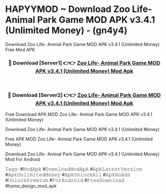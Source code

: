 # HAPYYMOD ~ Download Zoo Life- Animal Park Game MOD APK v3.4.1 (Unlimited Money) - (gn4y4)
Download Zoo Life- Animal Park Game MOD APK v3.4.1 (Unlimited Money) Free Mod APK

<div align="center">
<h3>🔴 Download [Server1] 👉👉 <a href="https://apk-comot.site?title=Zoo_Life-_Animal_Park_Game_MOD_APK_v3.4.1_(Unlimited_Money)">Zoo Life- Animal Park Game MOD APK v3.4.1 (Unlimited Money) Mod Apk</a></h3><br>

<h3>🔴 Download [Server2] 👉👉 <a href="https://apk-comot.site?title=Zoo_Life-_Animal_Park_Game_MOD_APK_v3.4.1_(Unlimited_Money)">Zoo Life- Animal Park Game MOD APK v3.4.1 (Unlimited Money) Mod Apk</a></h3>
</div>


Free Download APK MOD Zoo Life- Animal Park Game MOD APK v3.4.1 (Unlimited Money)

Download Zoo Life- Animal Park Game MOD APK v3.4.1 (Unlimited Money) 

Free APK MOD Zoo Life- Animal Park Game MOD APK v3.4.1 (Unlimited Money) 

Download Zoo Life- Animal Park Game MOD APK v3.4.1 (Unlimited Money) Mod For Android

𝚃𝚊𝚐𝚜: #𝙼𝚘𝚍𝙰𝚙𝚔 #𝙳𝚘𝚠𝚗𝚕𝚘𝚊𝚍𝙼𝚘𝚍𝙰𝚙𝚔 #𝙰𝚙𝚔𝙻𝚊𝚝𝚎𝚜𝚝𝚅𝚎𝚛𝚜𝚒𝚘𝚗 #𝙰𝚙𝚔𝚄𝚗𝚕𝚒𝚖𝚒𝚝𝚎𝚍𝙼𝚘𝚗𝚎𝚢 #𝙰𝚙𝚔𝚄𝚗𝚕𝚘𝚌𝚔𝙰𝚕𝚕 #𝙰𝚙𝚔𝙽𝚘𝙰𝚍𝚜 #𝚄𝚗𝚕𝚘𝚌𝚔𝙿𝚛𝚎𝚖𝚒𝚞𝚖 #𝙵𝚘𝚛𝙰𝚗𝚍𝚛𝚘𝚒𝚍 #𝙵𝚛𝚎𝚎𝙳𝚘𝚠𝚗𝚕𝚘𝚊𝚍 #home_design_mod_apk